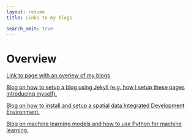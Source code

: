 ```yaml
---
layout: resume
title: Links to my blogs

search_omit: true
---
```



<h1 class='foot-description'>Overview</h1>

<a href="https://karttur.github.io/overview/">Link to page with an overiew of my blogs</a>


<a href="https://karttur.github.io/setup-theme-blog/">Blog on how to setup a blog using Jekyll (e.g. how I setup these pages introducing myself).</a>

<a href="https://karttur.github.io/setup-ide/">Blog on how to install and setup a spatial data Integrated Development Environment.</a>

<a href="https://karttur.github.io/machinelearning/">Blog on machine learning models and how to use Python for machine learning.</a>
